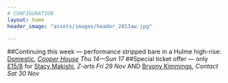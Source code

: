 ```yaml
---
# CONFIGURATION
layout: home
header_image: "assets/images/header_2013aw.jpg"

---
```

##Continuing this week — performance stripped bare in a Hulme high-rise: [Domestic](/current/2013-domestic), *[Cooper House](http://bit.ly/1anL5UN) Thu 14—Sun 17*
##Special ticket offer — only [£15/8](http://contactmcr.com/whats-on/10252-stacy-makishi-the-falsettos/booking/) for [Stacy Makishi](/current/2013-autumnwinter/makishi), *Z-arts Fri 29 Nov* AND [Bryony Kimmings](http://contactmcr.com/whats-on/6039-bryony-kimmings-credible-likable-superstar-role-model/), *Contact Sat 30 Nov*
